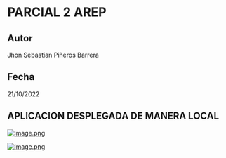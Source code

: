 # PARCIAL 2 AREP

## Autor

Jhon Sebastian Piñeros Barrera

## Fecha

21/10/2022

## APLICACION DESPLEGADA DE MANERA LOCAL

[![image.png](https://i.postimg.cc/c4Xd91rF/image.png)](https://postimg.cc/LngdhpkP)

[![image.png](https://i.postimg.cc/rFcF2MKB/image.png)](https://postimg.cc/xqxSKrG5)